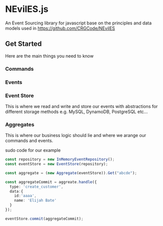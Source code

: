 # NEvilES.js
An Event Sourcing library for javascript base on the principles and data models used in https://github.com/CRGCode/NEvilES

## Get Started

Here are the main things you need to know

### Commands 


### Events


### Event Store
This is where we read and write and store our events with abstractions for different storage methods e.g. MySQL, DynamoDB, PostgreSQL etc...

### Aggregates
This is where our business logic should lie and where we arange our commands and events.


sudo code for our example

```ts
const repository = new InMemoryEventRepository();
const eventStore = new EventStore(repository);

const aggregate = (new Aggregate(eventStore)).Get("abcde");

const aggregateCommit = aggreate.handle({
  type: 'create_customer',
  data:{
    id:'aaaa',
    name: 'Elijah Bate'
  }
});

eventStore.commit(aggregateCommit);


```

